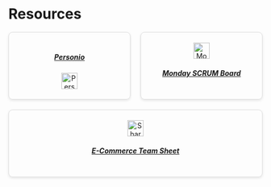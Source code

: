 # Resources

<div style="display: flex; flex-wrap: wrap; gap: 20px;">

  <div style="flex: 1 1 30%; padding: 20px; border: 1px solid #ddd; border-radius: 8px; box-shadow: 0 2px 5px rgba(0, 0, 0, 0.1); text-align: center;">
    <a href="https://personio.com" target="_blank"><h5>Personio</h5></a>
    <img src="https://logowik.com/content/uploads/images/personio2364.jpg" alt="Personio Logo" style="height: 32px; vertical-align: middle;">
  </div>

  <div style="flex: 1 1 30%; padding: 20px; border: 1px solid #ddd; border-radius: 8px; box-shadow: 0 2px 5px rgba(0, 0, 0, 0.1); text-align: center;">
        <img src="https://monday.com/p/wp-content/uploads/2023/03/Logo-monday.com-2.png" alt="Monday.com Logo" style="height: 32px; vertical-align: middle;">
    <a href="https://ponroysante.sharepoint.com" target="_blank"><h5>Monday SCRUM Board</h5></a>
  </div>

  <div style="flex: 1 1 30%; padding: 20px; border: 1px solid #ddd; border-radius: 8px; box-shadow: 0 2px 5px rgba(0, 0, 0, 0.1); text-align: center;">
    <img src="https://d11wkw82a69pyn.cloudfront.net/wm-reply/siteassets/images/sharepoint-logo.jpg" alt="SharePoint Logo" style="height: 32px; vertical-align: middle;">
    <a href="https://ponroysante.sharepoint.com" target="_blank"><h5>E-Commerce Team Sheet</h5></a>
  </div>

</div>
